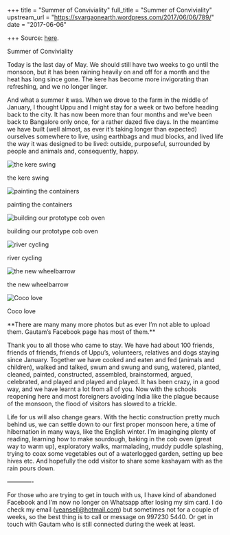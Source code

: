 +++
title = "Summer of Conviviality"
full_title = "Summer of Conviviality"
upstream_url = "https://svargaonearth.wordpress.com/2017/06/06/789/"
date = "2017-06-06"

+++
Source: [here](https://svargaonearth.wordpress.com/2017/06/06/789/).

Summer of Conviviality

Today is the last day of May. We should still have two weeks to go until the monsoon, but it has been raining heavily on and off for a month and the heat has long since gone. The kere has become more invigorating than refreshing, and we no longer linger.

And what a summer it was. When we drove to the farm in the middle of January, I thought Uppu and I might stay for a week or two before heading back to the city. It has now been more than four months and we’ve been back to Bangalore only once, for a rather dazed five days. In the meantime we have built (well almost, as ever it’s taking longer than expected) ourselves somewhere to live, using earthbags and mud blocks, and lived life the way it was designed to be lived: outside, purposeful, surrounded by people and animals and, consequently, happy.

[](https://svargaonearth.wordpress.com/2017/06/06/789/fullsizerender-14/)

![the kere swing](https://svargaonearth.files.wordpress.com/2017/06/fullsizerender-14.jpg?w=324&resize=324%2C576&h=576#038;h=576 "FullSizeRender (14)")

the kere swing

[](https://svargaonearth.wordpress.com/2017/06/06/789/dsc_0201/)

![painting the containers](https://svargaonearth.files.wordpress.com/2017/06/dsc_0201.jpg?w=324&resize=324%2C576&h=576#038;h=576 "DSC_0201")

painting the containers

[](https://svargaonearth.wordpress.com/2017/06/06/789/dsc_0082/)

![building our prototype cob oven](https://svargaonearth.files.wordpress.com/2017/06/dsc_0082.jpg?w=171&resize=171%2C96&h=96#038;h=96 "DSC_0082")

building our prototype cob oven

[](https://svargaonearth.wordpress.com/2017/06/06/789/dsc_0239/)

![river cycling](https://svargaonearth.files.wordpress.com/2017/06/dsc_0239.jpg?w=171&resize=171%2C96&h=96#038;h=96 "DSC_0239")

river cycling

[](https://svargaonearth.wordpress.com/2017/06/06/789/dsc_0230/)

![the new wheelbarrow](https://svargaonearth.files.wordpress.com/2017/06/dsc_0230.jpg?w=170&resize=170%2C96&h=96#038;h=96 "DSC_0230")

the new wheelbarrow

[](https://svargaonearth.wordpress.com/2017/06/06/789/fullsizerender/)

![Coco love](https://svargaonearth.files.wordpress.com/2017/06/fullsizerender.jpg?w=128&resize=128%2C96&h=96#038;h=96 "FullSizeRender")

Coco love

\*\*There are many many more photos but as ever I’m not able to upload them. Gautam’s Facebook page has most of them.\*\*

Thank you to all those who came to stay. We have had about 100 friends, friends of friends, friends of Uppu’s, volunteers, relatives and dogs staying since January. Together we have cooked and eaten and fed (animals and children), walked and talked, swum and swung and sung, watered, planted, cleaned, painted, constructed, assembled, brainstormed, argued, celebrated, and played and played and played. It has been crazy, in a good way, and we have learnt a lot from all of you. Now with the schools reopening here and most foreigners avoiding India like the plague because of the monsoon, the flood of visitors has slowed to a trickle.

Life for us will also change gears. With the hectic construction pretty much behind us, we can settle down to our first proper monsoon here, a time of hibernation in many ways, like the English winter. I’m imaginging plenty of reading, learning how to make sourdough, baking in the cob oven (great way to warm up), exploratory walks, marmalading, muddy puddle splashing, trying to coax some vegetables out of a waterlogged garden, setting up bee hives etc. And hopefully the odd visitor to share some kashayam with as the rain pours down.

————-

For those who are trying to get in touch with us, I have kind of abandoned Facebook and I’m now no longer on Whatsapp after losing my sim card. I do check my email (veansell@hotmail.com) but sometimes not for a couple of weeks, so the best thing is to call or message on 997230 5440. Or get in touch with Gautam who is still connected during the week at least.
